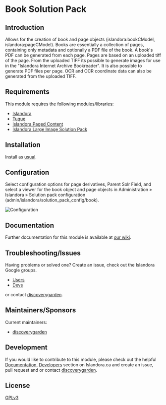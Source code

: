# Book Solution Pack

## Introduction

Allows for the creation of book and page objects (islandora:bookCModel,
islandora:pageCModel). Books are essentially a collection of pages, containing
only metadata and optionally a PDF file of the book. A book's PDF can be
generated from each page. Pages are based on an uploaded tiff of the page. From
the uploaded TIFF its possible to generate images for use in the "Islandora
Internet Archive Bookreader". It is also possible to generate PDF files per
page. OCR and OCR coordinate data can also be generated from the uploaded TIFF.

## Requirements

This module requires the following modules/libraries:

* [Islandora](https://github.com/discoverygarden/islandora)
* [Tuque](https://github.com/islandora/tuque)
* [Islandora Paged
Content](https://github.com/discoverygarden/islandora_paged_content)
* [Islandora Large Image Solution
Pack](https://github.com/discoverygarden/islandora_solution_pack_large_image)

## Installation

Install as
[usual](https://www.drupal.org/docs/8/extending-drupal-8/installing-drupal-8-modules).

## Configuration

Select configuration options for page derivatives, Parent Solr Field, and select a viewer for the book object and page objects in Administration » Islandora » Solution pack configuration (admin/islandora/solution_pack_config/book).

![Configuration](https://camo.githubusercontent.com/e913af25f82dd8ff640dd11b337f64b5a9dea62f/687474703a2f2f692e696d6775722e636f6d2f3749434a66655a2e706e67)

## Documentation

Further documentation for this module is available at [our
wiki](https://wiki.duraspace.org/display/ISLANDORA/Book+Solution+Pack).

## Troubleshooting/Issues

Having problems or solved one? Create an issue, check out the Islandora Google
groups.

* [Users](https://groups.google.com/forum/?hl=en&fromgroups#!forum/islandora)
* [Devs](https://groups.google.com/forum/?hl=en&fromgroups#!forum/islandora-dev)

or contact [discoverygarden](http://support.discoverygarden.ca).

## Maintainers/Sponsors

Current maintainers:

* [discoverygarden](http://www.discoverygarden.ca)

## Development

If you would like to contribute to this module, please check out the helpful
[Documentation](https://github.com/Islandora/islandora/wiki#wiki-documentation-for-developers),
[Developers](http://islandora.ca/developers) section on Islandora.ca and create
an issue, pull request and or contact
[discoverygarden](http://support.discoverygarden.ca).

## License

[GPLv3](http://www.gnu.org/licenses/gpl-3.0.txt)
